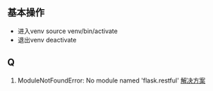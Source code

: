 ## 基本操作

- 进入venv source venv/bin/activate
- 退出venv deactivate

## Q

1. ModuleNotFoundError: No module named 'flask.restful'
    [解决方案](https://stackoverflow.com/questions/27899911/no-module-named-flask-ext-restful/50165089#50165089?newreg=a842dc3d7eb8497584749563add41126)
